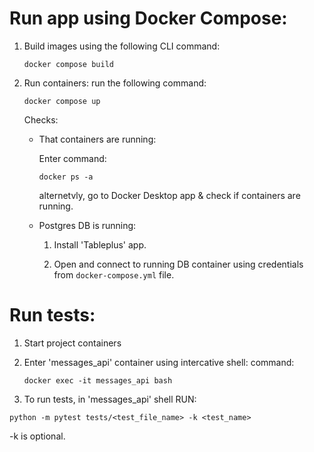 # Run app using Docker Compose:

1. Build images
   using the following CLI command:

   ```
   docker compose build
   ```

2. Run containers:
   run the following command:

   ```
   docker compose up
   ```

   Checks:

   - That containers are running:

     Enter command:

     ```
     docker ps -a
     ```

     alternetvly, go to Docker Desktop app & check if containers are running.

   - Postgres DB is running:

     1. Install 'Tableplus' app.

     2. Open and connect to running DB container using credentials from `docker-compose.yml` file.

# Run tests:

1. Start project containers

2. Enter 'messages_api' container using intercative shell:
   command:

   ```
   docker exec -it messages_api bash
   ```

3. To run tests, in 'messages_api' shell RUN:

```
python -m pytest tests/<test_file_name> -k <test_name>
```

-k is optional.
